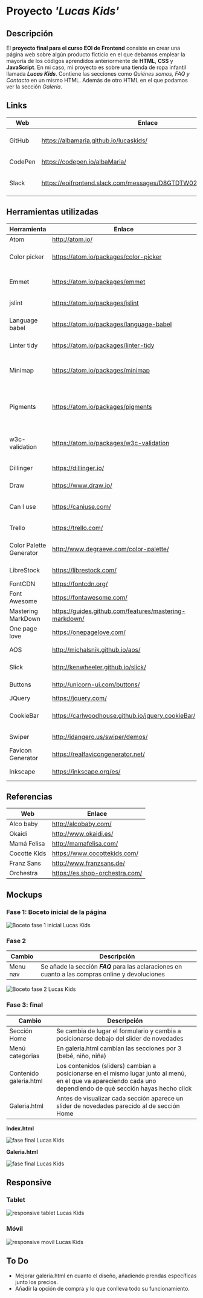 # **Proyecto _'Lucas Kids'_**



## Descripción
El **proyecto final para el curso EOI de Frontend** consiste en crear una página web sobre algún producto ficticio en el que debamos emplear la mayoría de los códigos aprendidos anteriormente de **HTML**, **CSS** y **JavaScript**.
En mi caso, mi proyecto es sobre una tienda de ropa infantil llamada _**Lucas Kids**_. Contiene las secciones como _Quiénes somos, FAQ y Contacto_ en un mismo HTML. Además de otro HTML en el que podamos ver la sección _Galería_.

## Links
Web | Enlace | Descripción
------------ | ------------- | -------------
GitHub | https://albamaria.github.io/lucaskids/ | GitHub pages _'Lucas Kids'_
CodePen | https://codepen.io/albaMaria/ | Usuario CodePen
Slack | https://eoifrontend.slack.com/messages/D8GTDTW02/team/U8G7YBJKS/ | Usuario Slack *EOI Frontend*

## Herramientas utilizadas
Herramienta | Enlace | Descripción
------------ | ------------- | -------------
Atom | http://atom.io/| Editor de texto
Color picker | https://atom.io/packages/color-picker | Plugin para seleccionar color
Emmet | https://atom.io/packages/emmet | Plugin para mejorar el flujo de trabajo
jslint | https://atom.io/packages/jslint | Plugin informe de errores
Language babel | https://atom.io/packages/language-babel | Plugin gramática del lenguaje
Linter tidy | https://atom.io/packages/linter-tidy | Plugin para Atom
Minimap | https://atom.io/packages/minimap | Plugin para la vista previa del código fuente completo
Pigments | https://atom.io/packages/pigments | Plugin para mostrar colores en proyectos y archivos
w3c-validation | https://atom.io/packages/w3c-validation | Plugin validación archivos HTML y CSS
Dillinger | https://dillinger.io/ | Para editar el README
Draw | https://www.draw.io/ | Para crear los Mockups
Can I use |https://caniuse.com/ | Verificar soporte en navegadores
Trello | https://trello.com/ | Para organizar el trabajo
Color Palette Generator | http://www.degraeve.com/color-palette/ | Para combinaciones de color
LibreStock | https://librestock.com/ | Imágenes gratis
FontCDN | https://fontcdn.org/ | Fuentes
Font Awesome | https://fontawesome.com/ | Librería de iconos
Mastering MarkDown | https://guides.github.com/features/mastering-markdown/ | Apuntes para MarkDown
One page love | https://onepagelove.com/ | Búsqueda de referencias
AOS | http://michalsnik.github.io/aos/ | Librería de scroll
Slick | http://kenwheeler.github.io/slick/ | Librería carousel
Buttons | http://unicorn-ui.com/buttons/ | Librería de botones
JQuery | https://jquery.com/ | Librería JS
CookieBar | https://carlwoodhouse.github.io/jquery.cookieBar/ | Librería creación de cookies
Swiper | http://idangero.us/swiper/demos/ | Librería de swiper/slider
Favicon Generator | https://realfavicongenerator.net/ | Genera los favicon
Inkscape | https://inkscape.org/es/ | Diseño del logo

## Referencias
Web | Enlace
------------ | -------------
Alco baby | http://alcobaby.com/
Okaidi | http://www.okaidi.es/
Mamá Felisa | http://mamafelisa.com/
Cocotte Kids | https://www.cocottekids.com/
Franz Sans | http://www.franzsans.de/
Orchestra | https://es.shop-orchestra.com/

## Mockups
### **Fase 1: Boceto inicial de la página**

![Boceto fase 1 inicial Lucas Kids](https://albamaria.github.io/lucaskids/img/bocetolucaskidsinicial.png "Boceto Lucas Kids fase 1")

### **Fase 2**

Cambio | Descripción
------------ | -------------
Menu nav | Se añade la sección _**FAQ**_ para las aclaraciones en cuanto a las compras online y devoluciones


![Boceto fase 2 Lucas Kids](https://albamaria.github.io/lucaskids/img/bocetolucaskids.png "Boceto Lucas Kids fase 2")

### **Fase 3: final**

Cambio | Descripción
------------ | -------------
Sección Home | Se cambia de lugar el formulario y cambia a posicionarse debajo del slider de novedades
Menú categorias | En galeria.html cambian las secciones por 3 (bebé, niño, niña)
Contenido galeria.html | Los contenidos (sliders) cambian a posicionarse en el mismo lugar junto al menú, en el que va apareciendo cada uno dependiendo de qué sección hayas hecho click
Galeria.html | Antes de visualizar cada sección aparece un slider de novedades parecido al de sección Home

**Index.html**

![fase final Lucas Kids](https://albamaria.github.io/lucaskids/img/capturaLucasKids.png "fase final lucas kids")

**Galeria.html**

![fase final Lucas Kids](https://albamaria.github.io/lucaskids/img/capturaLucasKids2.png "fase final lucas kids")

## Responsive
### **Tablet**
![responsive tablet Lucas Kids](https://albamaria.github.io/lucaskids/img/bocetoResponsiveTablet.png "Boceto responsive tablet")

### **Móvil**
![responsive movil Lucas Kids](https://albamaria.github.io/lucaskids/img/bocetoResponsiveMovil.png "Boceto responsive movil")

## To Do
- Mejorar galeria.html en cuanto el diseño, añadiendo prendas específicas junto los precios.
- Añadir la opción de compra y lo que conlleva todo su funcionamiento.
